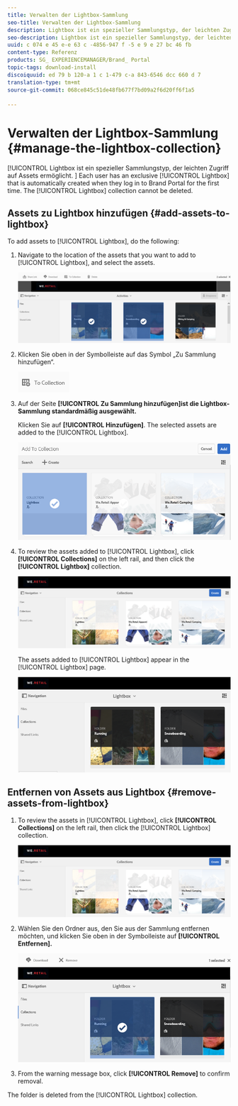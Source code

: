 ```yaml
---
title: Verwalten der Lightbox-Sammlung
seo-title: Verwalten der Lightbox-Sammlung
description: Lightbox ist ein spezieller Sammlungstyp, der leichten Zugriff auf Assets ermöglicht. Jeder Benutzer verfügt über eine exklusive Lightbox, die automatisch erstellt wird, wenn er sich erstmals bei Brand Portal anmeldet. Die Lightbox-Sammlung kann nicht gelöscht werden.
seo-description: Lightbox ist ein spezieller Sammlungstyp, der leichten Zugriff auf Assets ermöglicht. Jeder Benutzer verfügt über eine exklusive Lightbox, die automatisch erstellt wird, wenn er sich erstmals bei Brand Portal anmeldet. Die Lightbox-Sammlung kann nicht gelöscht werden.
uuid: c 074 e 45 e-e 63 c -4856-947 f -5 e 9 e 27 bc 46 fb
content-type: Referenz
products: SG_ EXPERIENCEMANAGER/Brand_ Portal
topic-tags: download-install
discoiquuid: ed 79 b 120-a 1 c 1-479 c-a 843-6546 dcc 660 d 7
translation-type: tm+mt
source-git-commit: 068ce845c51de48fb677f7bd09a2f6d20ff6f1a5

---
```



# Verwalten der Lightbox-Sammlung {#manage-the-lightbox-collection}

[!UICONTROL Lightbox ist ein spezieller Sammlungstyp, der leichten Zugriff auf Assets ermöglicht. ] Each user has an exclusive [!UICONTROL Lightbox] that is automatically created when they log in to Brand Portal for the first time. The [!UICONTROL Lightbox] collection cannot be deleted.

## Assets zu Lightbox hinzufügen {#add-assets-to-lightbox}

To add assets to [!UICONTROL Lightbox], do the following:

1. Navigate to the location of the assets that you want to add to [!UICONTROL Lightbox], and select the assets.

   ![](assets/link_sharing_assetselection.png)

2. Klicken Sie oben in der Symbolleiste auf das Symbol „Zu Sammlung hinzufügen“.

   ![](assets/add_to_collection.png)

3. Auf der Seite **[!UICONTROL Zu Sammlung hinzufügen]ist die Lightbox-Sammlung standardmäßig ausgewählt.**

   Klicken Sie auf **[!UICONTROL Hinzufügen]**. The selected assets are added to the [!UICONTROL Lightbox].

   ![](assets/add_to_collectionlightbox.png)

4. To review the assets added to [!UICONTROL Lightbox], click **[!UICONTROL Collections]** on the left rail, and then click the **[!UICONTROL Lightbox]** collection.

   ![](assets/collections_lightbox.png)

   The assets added to [!UICONTROL Lightbox] appear in the [!UICONTROL Lightbox] page.

   ![](assets/added_to_collectionlightbox.png)

## Entfernen von Assets aus Lightbox {#remove-assets-from-lightbox}

1. To review the assets in [!UICONTROL Lightbox], click **[!UICONTROL Collections]** on the left rail, then click the [!UICONTROL Lightbox] collection.

   ![](assets/collections_lightbox-1.png)

2. Wählen Sie den Ordner aus, den Sie aus der Sammlung entfernen möchten, und klicken Sie oben in der Symbolleiste auf **[!UICONTROL Entfernen].**

   ![](assets/collections_lightboxdelete.png)

3. From the warning message box, click **[!UICONTROL Remove]** to confirm removal.

The folder is deleted from the [!UICONTROL Lightbox] collection.
